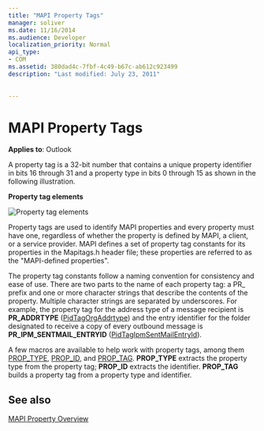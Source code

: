 ```yaml
---
title: "MAPI Property Tags"
manager: soliver
ms.date: 11/16/2014
ms.audience: Developer
localization_priority: Normal
api_type:
- COM
ms.assetid: 380dad4c-7fbf-4c49-b67c-ab612c923499
description: "Last modified: July 23, 2011"
 
 
---
```


# MAPI Property Tags

  
  
**Applies to**: Outlook 
  
A property tag is a 32-bit number that contains a unique property identifier in bits 16 through 31 and a property type in bits 0 through 15 as shown in the following illustration. 
  
 **Property tag elements**
  
![Property tag elements](media/amapi_10.gif)
  
Property tags are used to identify MAPI properties and every property must have one, regardless of whether the property is defined by MAPI, a client, or a service provider. MAPI defines a set of property tag constants for its properties in the Mapitags.h header file; these properties are referred to as the "MAPI-defined properties". 
  
The property tag constants follow a naming convention for consistency and ease of use. There are two parts to the name of each property tag: a PR_ prefix and one or more character strings that describe the contents of the property. Multiple character strings are separated by underscores. For example, the property tag for the address type of a message recipient is **PR_ADDRTYPE** ([PidTagOrgAddrtype](http://msdn.microsoft.com/library/d40b5707-e4d5-4746-88d4-8616a3789789%28Office.15%29.aspx)) and the entry identifier for the folder designated to receive a copy of every outbound message is **PR_IPM_SENTMAIL_ENTRYID** ([PidTagIpmSentMailEntryId](pidtagipmsentmailentryid-canonical-property.md)).
  
A few macros are available to help work with property tags, among them [PROP_TYPE](prop_type.md), [PROP_ID](prop_id.md), and [PROP_TAG](prop_tag.md). **PROP_TYPE** extracts the property type from the property tag; **PROP_ID** extracts the identifier. **PROP_TAG** builds a property tag from a property type and identifier. 
  
## See also



[MAPI Property Overview](mapi-property-overview.md)

